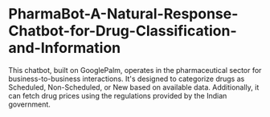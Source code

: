 # PharmaBot-A-Natural-Response-Chatbot-for-Drug-Classification-and-Information

This chatbot, built on GooglePalm, operates in the pharmaceutical sector for business-to-business interactions. It's designed to categorize drugs as Scheduled, Non-Scheduled, or New based on available data. Additionally, it can fetch drug prices using the regulations provided by the Indian government.
